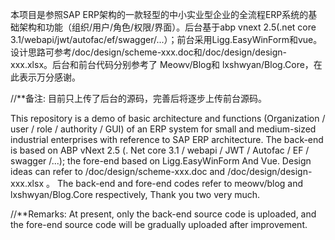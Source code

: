 本项目是参照SAP ERP架构的一款轻型的中小实业型企业的全流程ERP系统的基础架构和功能（组织/用户/角色/权限/界面）。后台基于abp vnext 2.5(.net core 3.1/webapi/jwt/autofac/ef/swagger/...）；前台采用Ligg.EasyWinForm和vue。设计思路可参考/doc/design/scheme-xxx.doc和/doc/design/design-xxx.xlsx。后台和前台代码分别参考了 Meowv/Blog和 lxshwyan/Blog.Core，在此表示万分感谢。

//**备注: 目前只上传了后台的源码，完善后将逐步上传前台源码。


This repository is a demo of basic architecture and functions (Organization / user / role / authority / GUI) of an ERP system for small and medium-sized industrial enterprises with reference to SAP ERP architecture. The back-end is based on ABP vNext 2.5 (. Net core 3.1 / webapi / JWT / Autofac / EF / swagger /...); the fore-end based on Ligg.EasyWinForm And Vue. Design ideas can refer to /doc/design/scheme-xxx.doc and /doc/design/design-xxx.xlsx 。 The back-end and fore-end codes refer to meowv/blog and lxshwyan/Blog.Core respectively, Thank you two very much.

//**Remarks: At present, only the back-end source code is uploaded, and the fore-end source code will be gradually uploaded after improvement.
